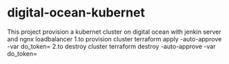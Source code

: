 # digital-ocean-kubernet
This project provision a kubernet cluster on digital ocean with jenkin server and ngnx loadbalancer
 1.to provision cluster terraform apply -auto-approve -var do_token=<token>
 2.to destroy cluster terraform destroy -auto-approve -var do_token=<token>